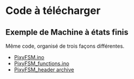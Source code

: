 # Code à télécharger

## Exemple de Machine à états finis
Même code, organisé de trois façons différentes.

* [PixyFSM.ino](./PixyFSM.ino)
* [PixyFSM_functions.ino](./PixyFSM_functions.ino)
* [PixyFSM_header archive](./PixyFSM_header.zip)